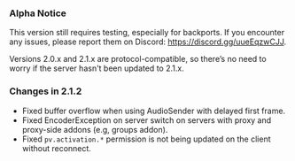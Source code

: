 ### Alpha Notice
This version still requires testing, especially for backports.
If you encounter any issues, please report them on Discord: https://discord.gg/uueEqzwCJJ.

Versions 2.0.x and 2.1.x are protocol-compatible,
so there’s no need to worry if the server hasn't been updated to 2.1.x.

### Changes in 2.1.2
- Fixed buffer overflow when using AudioSender with delayed first frame.
- Fixed EncoderException on server switch on servers with proxy and proxy-side addons (e.g, groups addon).
- Fixed `pv.activation.*` permission is not being updated on the client without reconnect. 